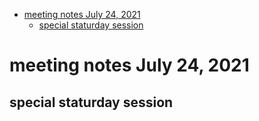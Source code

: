 - [meeting notes July 24, 2021](#org896173e)
  - [special staturday session](#org5a3a0d8)


<a id="org896173e"></a>

# meeting notes July 24, 2021


<a id="org5a3a0d8"></a>

## special staturday session
